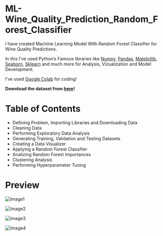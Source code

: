 # ML-Wine_Quality_Prediction_Random_Forest_Classifier

I have created Machine Learning Model With Random Forest Classifier for Wine Quality Predictions.

In this I've used Python’s Famous libraries like [Numpy](), [Pandas](), [Matplotlib](), [Seaborn](), [Sklearn]() and much more for Analysis, Vizualization and Model Development.

I've used [Google Colab]() for coding!

**Download the dataset from [here](https://github.com/Anuragtsl/ML-Wine_Quality_Prediction_Random_Forest_Classifier/blob/main/Dataset.txt)!**

# Table of Contents

* Defining Problem, Importing Libraries and Downloading Data
* Cleaning Data
* Performing Exploratory Data Analysis
* Generating Training, Validation and Testing Datasets
* Creating a Data Visualizer
* Applying a Random Forest Classifier
* Analizing Random Forest Importances
* Clustering Analysis
* Performing Hyperparameter Tuning

# Preview

![Image1]()

![Image2]()

![Image3]()

![Image4]()


